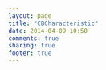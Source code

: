 ```yaml
---
layout: page
title: "CBCharacteristic"
date: 2014-04-09 10:50
comments: true
sharing: true
footer: true
---
```

